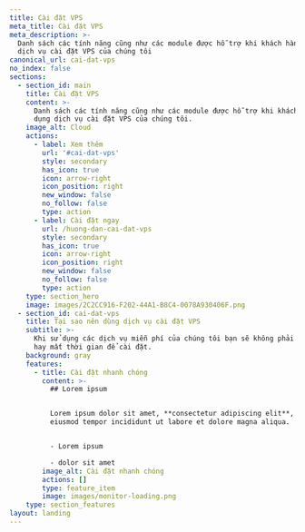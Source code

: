 ```yaml
---
title: Cài đặt VPS
meta_title: Cài đặt VPS
meta_description: >-
  Danh sách các tính năng cũng như các module được hỗ trợ khi khách hàng sử dụng
  dịch vụ cài đặt VPS của chúng tôi
canonical_url: cai-dat-vps
no_index: false
sections:
  - section_id: main
    title: Cài đặt VPS
    content: >-
      Danh sách các tính năng cũng như các module được hỗ trợ khi khách hàng sử
      dụng dịch vụ cài đặt VPS của chúng tôi.
    image_alt: Cloud
    actions:
      - label: Xem thêm
        url: '#cai-dat-vps'
        style: secondary
        has_icon: true
        icon: arrow-right
        icon_position: right
        new_window: false
        no_follow: false
        type: action
      - label: Cài đặt ngay
        url: /huong-dan-cai-dat-vps
        style: secondary
        has_icon: true
        icon: arrow-right
        icon_position: right
        new_window: false
        no_follow: false
        type: action
    type: section_hero
    image: images/2C2CC916-F202-44A1-B8C4-0078A930406F.png
  - section_id: cai-dat-vps
    title: Tại sao nên dùng dịch vụ cài đặt VPS
    subtitle: >-
      Khi sử dụng các dịch vụ miễn phí của chúng tôi bạn sẽ không phải tồn tiền
      hay mất thời gian để cài đặt.
    background: gray
    features:
      - title: Cài đặt nhanh chóng
        content: >-
          ## Lorem ipsum


          Lorem ipsum dolor sit amet, **consectetur adipiscing elit**, sed do
          eiusmod tempor incididunt ut labore et dolore magna aliqua.


          - Lorem ipsum

          - dolor sit amet
        image_alt: Cài đặt nhanh chóng
        actions: []
        type: feature_item
        image: images/monitor-loading.png
    type: section_features
layout: landing
---
```

